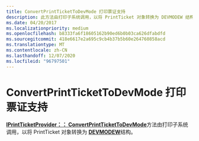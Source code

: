 ```yaml
---
title: ConvertPrintTicketToDevMode 打印票证支持
description: 此方法由打印子系统调用，以将 PrintTicket 对象转换为 DEVMODEW 结构。
ms.date: 04/20/2017
ms.localizationpriority: medium
ms.openlocfilehash: b8333fa6f18605162b90ed6b0b03ca626dfabdfd
ms.sourcegitcommit: 418e6617e2a695c9cb4b37b5b60e264760858acd
ms.translationtype: MT
ms.contentlocale: zh-CN
ms.lasthandoff: 12/07/2020
ms.locfileid: "96797501"
---
```

# <a name="convertprinttickettodevmode-print-ticket-support"></a>ConvertPrintTicketToDevMode 打印票证支持


[**IPrintTicketProvider：： ConvertPrintTicketToDevMode**](/previous-versions/windows/hardware/drivers/ff554363(v=vs.85))方法由打印子系统调用，以将 PrintTicket 对象转换为 [**DEVMODEW**](/windows/win32/api/wingdi/ns-wingdi-devmodew)结构。

 

